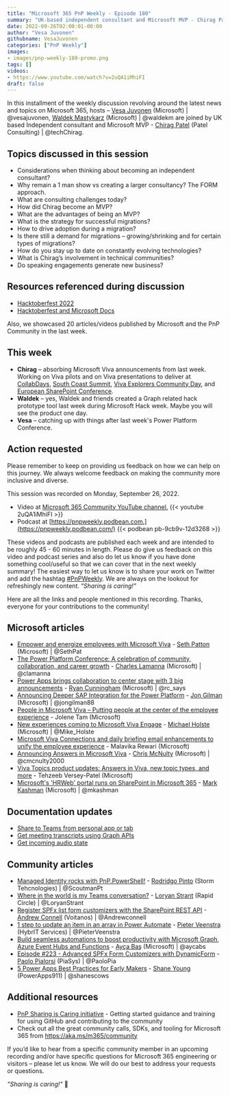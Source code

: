 ```yaml
---
title: "Microsoft 365 PnP Weekly - Episode 180"
summary: "UK-based independent consultant and Microsoft MVP - Chirag Patel (Patel Consulting) joins Microsoft’s Vesa Juvonen and Waldek Mastykarz in a discussion about technology migration strategies, work as consultant and MVP, and community involvement. 20 articles/videos/document updates by Microsoft/Community are highlighted."
date: 2022-09-26T02:00:01-00:00
author: "Vesa Juvonen"
githubname: VesaJuvonen
categories: ["PnP Weekly"]
images:
- images/pnp-weekly-180-promo.png
tags: []
videos:
- https://www.youtube.com/watch?v=2uQA1iMhiFI
draft: false
---
```


In this installment of the weekly discussion revolving around the latest news and topics on Microsoft 365, hosts – [Vesa Juvonen](http://twitter.com/vesajuvonen) (Microsoft) \| @vesajuvonen, [Waldek Mastykarz](http://twitter.com/waldekm) (Microsoft) \| @waldekm are joined by UK based Independent consultant and Microsoft MVP - [Chirag Patel](https://twitter.com/techChirag) (Patel Consulting) \| @techChirag.

## Topics discussed in this session

* Considerations when thinking about becoming an independent consultant?
* Why remain a 1 man show vs creating a larger consultancy? The FORM approach.
* What are consulting challenges today?
* How did Chirag become an MVP?
* What are the advantages of being an MVP?
* What is the strategy for successful migrations?
* How to drive adoption during a migration?
* Is there still a demand for migrations – growing/shrinking and for certain types of migrations?
* How do you stay up to date on constantly evolving technologies?
* What is Chirag’s involvement in technical communities?
* Do speaking engagements generate new business?

## Resources referenced during discussion

* [Hacktoberfest 2022](https://hacktoberfest.com/)
* [Hacktoberfest and Microsoft Docs](https://learn.microsoft.com/contribute/hacktoberfest)

Also, we showcased 20 articles/videos published by Microsoft and the PnP Community in the last week.

## This week

* **Chirag** – absorbing Microsoft Viva announcements from last week. Working on Viva pilots and on Viva presentations to deliver at [CollabDays](https://www.collabdays.org/2022-bletchleypark-oct/), [South Coast Summit](https://www.southcoastsummit.com/), [Viva Explorers Community Day](https://www.linkedin.com/posts/techchirag_viva-explorers-community-day-manchester-activity-6976471068509093888-2FsO/?originalSubdomain=tk), and [European SharePoint Conference](https://www.sharepointeurope.com/sp_conferences/copenhagen-2022/).
* **Waldek** – yes, Waldek and friends created a Graph related hack prototype tool last week during Microsoft Hack week. Maybe you will see the product one day.
* **Vesa** – catching up with things after last week's Power Platform Conference.

## Action requested

Please remember to keep on providing us feedback on how we can help on this journey. We always welcome feedback on making the community more inclusive and diverse.

This session was recorded on Monday, September 26, 2022.

*   Video at [Microsoft 365 Community YouTube channel.](https://aka.ms/m365pnp-videos)
    {{< youtube 2uQA1iMhiFI >}}
*   Podcast at [https://pnpweekly.podbean.com.](https://pnpweekly.podbean.com/)
    {{< podbean pb-9cb9v-12d3268 >}}

These videos and podcasts are published each week and are intended to be roughly 45 - 60 minutes in length.  Please do give us feedback on this video and podcast series and also do let us know if you have done something cool/useful so that we can cover that in the next weekly summary! The easiest way to let us know is to share your work on Twitter and add the hashtag [#PnPWeekly](https://twitter.com/search?q=%23pnpweekly). We are always on the lookout for refreshingly new content. “_Sharing is caring!”_

Here are all the links and people mentioned in this recording. Thanks, everyone for your contributions to the community!

## Microsoft articles

* [Empower and energize employees with Microsoft Viva](https://www.microsoft.com/microsoft-365/blog/2022/09/22/empower-and-energize-employees-with-microsoft-viva/) - [Seth Patton](https://twitter.com/SethPat) (Microsoft) | @SethPat
* [The Power Platform Conference: A celebration of community, collaboration, and career growth](https://cloudblogs.microsoft.com/powerplatform/2022/09/20/the-power-platform-conference-a-celebration-of-community-collaboration-and-career-growth/) - [Charles Lamanna](https://twitter.com/clamanna) (Microsoft) | @clamanna
* [Power Apps brings collaboration to center stage with 3 big announcements](https://powerapps.microsoft.com/blog/power-apps-brings-collaboration-to-center-stage-with-3-big-announcements/) - [Ryan Cunningham](https://twitter.com/rc_says) (Microsoft) | @rc_says
* [Announcing Deeper SAP Integration for the Power Platform](https://powerautomate.microsoft.com/blog/announcing-deeper-sap-integration-for-the-power-platform/) - [Jon Gilman](https://twitter.com/jongilman88) (Microsoft) | @jongilman88
* [People in Microsoft Viva – Putting people at the center of the employee experience](https://techcommunity.microsoft.com/t5/microsoft-viva-blog/people-in-microsoft-viva-putting-people-at-the-center-of-the/ba-p/3633223) - Jolene Tam (Microsoft)
* [New experiences coming to Microsoft Viva Engage](https://techcommunity.microsoft.com/t5/microsoft-viva-blog/new-experiences-coming-to-microsoft-viva-engage/ba-p/3634273) - [Michael Holste](https://twitter.com/Mike_Holste) (Microsoft) | @Mike_Holste
* [Microsoft Viva Connections and daily briefing email enhancements to unify the employee experience](https://techcommunity.microsoft.com/t5/microsoft-viva-blog/microsoft-viva-connections-and-daily-briefing-email-enhancements/ba-p/3633254) - Malavika Rewari (Microsoft)
* [Announcing Answers in Microsoft Viva](https://techcommunity.microsoft.com/t5/microsoft-viva-blog/announcing-answers-in-microsoft-viva/ba-p/3634288) - [Chris McNulty](https://twitter.com/cmcnulty2000) (Microsoft) | @cmcnulty2000
* [Viva Topics product updates: Answers in Viva, new topic types, and more](https://techcommunity.microsoft.com/t5/microsoft-viva-blog/viva-topics-product-updates-answers-in-viva-new-topic-types-and/ba-p/3631438) - Tehzeeb Versey-Patel (Microsoft)
* [Microsoft's 'HRWeb' portal runs on SharePoint in Microsoft 365](https://techcommunity.microsoft.com/t5/microsoft-sharepoint-blog/microsoft-s-hrweb-portal-runs-on-sharepoint-in-microsoft-365/ba-p/3627806) - [Mark Kashman](https://twitter.com/mkashman) (Microsoft) | @mkashman

## Documentation updates

* [Share to Teams from personal app or tab](https://learn.microsoft.com/microsoftteams/platform/concepts/build-and-test/share-to-teams-from-personal-app-or-tab?referrer=whats.new.rssfeed)
* [Get meeting transcripts using Graph APIs](https://learn.microsoft.com/microsoftteams/platform/graph-api/meeting-transcripts/overview-transcripts?referrer=whats.new.rssfeed)
* [Get incoming audio state](https://learn.microsoft.com/microsoftteams/platform/apps-in-teams-meetings/api-references?referrer=whats.new.rssfeed&tabs=dotnet#toggle-incoming-audio)


## Community articles

* [Managed Identity rocks with PnP.PowerShell!](https://www.scoutman.pt/managed-identity-rocks-with-pnp.powershell/) - [Rodridgo Pinto](https://twitter.com/ScoutmanPt) (Storm Tehcnologies) | @ScoutmanPt
* [Where in the world is my Teams conversation?](https://www.enowsoftware.com/solutions-engine/m365-teams-center/where-in-the-world-is-my-teams-conversation) - [Loryan Strant](https://twitter.com/LoryanStrant) (Rapid Circle) | @LoryanStrant
* [Register SPFx list form customizers with the SharePoint REST API](https://www.voitanos.io/blog/sharepoint-framework-register-list-form-customizers-rest-api/) - [Andrew Connell](https://twitter.com/andrewconnell) (Voitanos) | @Andrewconnell
* [1 step to update an item in an array in Power Automate](https://sharepains.com/2022/09/21/update-an-item-array-power-automate/) - [Pieter Veenstra](https://twitter.com/PieterVeenstra) (HybrIT Services) | @PieterVeenstra
* [Build seamless automations to boost productivity with Microsoft Graph, Azure Event Hubs and Functions](https://aycabas.com/2022/09/19/build-seamless-automations-to-boost-productivity-with-microsoft-graph-azure-event-hubs-and-functions/) - [Ayça Baş](https://twitter.com/aycabs) (Microsoft) | @aycabs
* [Episode #223 - Advanced SPFx Form Customizers with DynamicForm](https://www.youtube.com/watch?v=fuVrosr-NgQ) - [Paolo Pialorsi](https://twitter.com/PaoloPia) (PiaSys) | @PaoloPia
* [5 Power Apps Best Practices for Early Makers](https://www.youtube.com/watch?v=WUy2IaTa56g) - [Shane Young](https://twitter.com/ShanesCows) (PowerApps911) | @shanescows

## Additional resources

* [PnP Sharing is Caring initiative](https://aka.ms/sharing-is-caring) - Getting started guidance and training for using GitHub and contributing to the community
* Check out all the great community calls, SDKs, and tooling for Microsoft 365 from <https://aka.ms/m365/community>

If you’d like to hear from a specific community member in an upcoming recording and/or have specific questions for Microsoft 365 engineering or visitors – please let us know. We will do our best to address your requests or questions.

_"Sharing is caring!"_ 🧡
